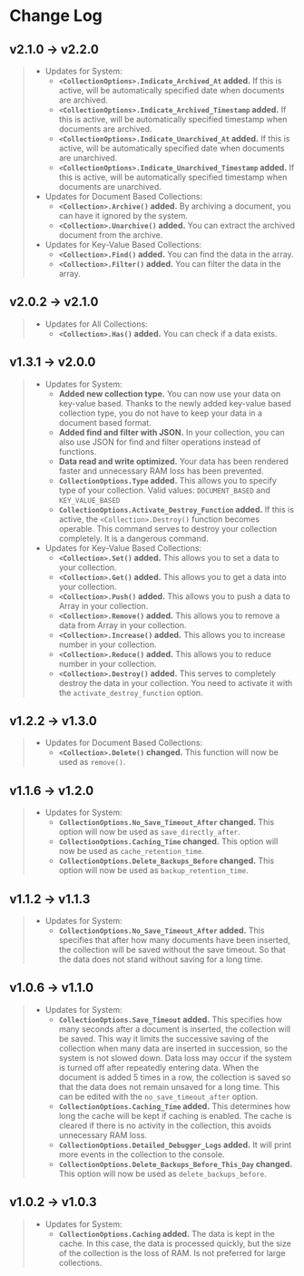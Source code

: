# Change Log
## v2.1.0 → v2.2.0
>  * Updates for System:
>    * **`<CollectionOptions>.Indicate_Archived_At` added.** If this is active, will be automatically specified date when documents are archived.
>    * **`<CollectionOptions>.Indicate_Archived_Timestamp` added.** If this is active, will be automatically specified timestamp when documents are archived.
>    * **`<CollectionOptions>.Indicate_Unarchived_At` added.** If this is active, will be automatically specified date when documents are unarchived.
>    * **`<CollectionOptions>.Indicate_Unarchived_Timestamp` added.** If this is active, will be automatically specified timestamp when documents are unarchived.
>  * Updates for Document Based Collections:
>    * **`<Collection>.Archive()` added.** By archiving a document, you can have it ignored by the system.
>    * **`<Collection>.Unarchive()` added.** You can extract the archived document from the archive.
>  * Updates for Key-Value Based Collections:
>    * **`<Collection>.Find()` added.** You can find the data in the array.
>    * **`<Collection>.Filter()` added.** You can filter the data in the array.
## v2.0.2 → v2.1.0
>  * Updates for All Collections:
>    * **`<Collection>.Has()` added.** You can check if a data exists.
## v1.3.1 → v2.0.0
>  * Updates for System:
>    * **Added new collection type.** You can now use your data on key-value based. Thanks to the newly added key-value based collection type, you do not have to keep your data in a document based format.
>    * **Added find and filter with JSON.** In your collection, you can also use JSON for find and filter operations instead of functions.
>    * **Data read and write optimized.** Your data has been rendered faster and unnecessary RAM loss has been prevented.
>    * **`CollectionOptions.Type` added.** This allows you to specify type of your collection. Valid values: `DOCUMENT_BASED` and `KEY_VALUE_BASED`
>    * **`CollectionOptions.Activate_Destroy_Function` added.** If this is active, the `<Collection>.Destroy()` function becomes operable. This command serves to destroy your collection completely. It is a dangerous command.
>  * Updates for Key-Value Based Collections:
>    * **`<Collection>.Set()` added.** This allows you to set a data to your collection.
>    * **`<Collection>.Get()` added.** This allows you to get a data into your collection.
>    * **`<Collection>.Push()` added.** This allows you to push a data to Array in your collection.
>    * **`<Collection>.Remove()` added.** This allows you to remove a data from Array in your collection.
>    * **`<Collection>.Increase()` added.** This allows you to increase number in your collection.
>    * **`<Collection>.Reduce()` added.** This allows you to reduce number in your collection.
>    * **`<Collection>.Destroy()` added.** This serves to completely destroy the data in your collection. You need to activate it with the `activate_destroy_function` option.
## v1.2.2 → v1.3.0
>  * Updates for Document Based Collections:
>    * **`<Collection>.Delete()` changed.** This function will now be used as `remove()`.
## v1.1.6 → v1.2.0
>  * Updates for System:
>    * **`CollectionOptions.No_Save_Timeout_After` changed.** This option will now be used as `save_directly_after`.
>    * **`CollectionOptions.Caching_Time` changed.** This option will now be used as `cache_retention_time`.
>    * **`CollectionOptions.Delete_Backups_Before` changed.** This option will now be used as `backup_retention_time`.
## v1.1.2 → v1.1.3
>  * Updates for System:
>    * **`CollectionOptions.No_Save_Timeout_After` added.** This specifies that after how many documents have been inserted, the collection will be saved without the save timeout. So that the data does not stand without saving for a long time.
## v1.0.6 → v1.1.0
>  * Updates for System:
>    * **`CollectionOptions.Save_Timeout` added.** This specifies how many seconds after a document is inserted, the collection will be saved. This way it limits the successive saving of the collection when many data are inserted in succession, so the system is not slowed down. Data loss may occur if the system is turned off after repeatedly entering data. When the document is added 5 times in a row, the collection is saved so that the data does not remain unsaved for a long time. This can be edited with the `no_save_timeout_after` option.
>    * **`CollectionOptions.Caching_Time` added.** This determines how long the cache will be kept if caching is enabled. The cache is cleared if there is no activity in the collection, this avoids unnecessary RAM loss.
>    * **`CollectionOptions.Detailed_Debugger_Logs` added.** It will print more events in the collection to the console.
>    * **`CollectionOptions.Delete_Backups_Before_This_Day` changed.** This option will now be used as `delete_backups_before`.
## v1.0.2 → v1.0.3
>  * Updates for System:
>    * **`CollectionOptions.Caching` added.** The data is kept in the cache. In this case, the data is processed quickly, but the size of the collection is the loss of RAM. Is not preferred for large collections.
